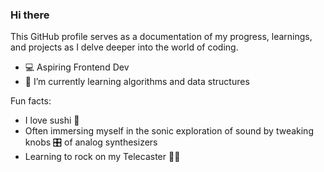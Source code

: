 ### Hi there 

This GitHub profile serves as a documentation of my progress, learnings, and projects as I delve deeper into the world of coding.

- 💻 Aspiring Frontend Dev
- 🌱 I’m currently learning algorithms and data structures
  
Fun facts:
- I love sushi 🍣 
- Often immersing myself in the sonic exploration of sound by tweaking knobs 🎛 of analog synthesizers 
- Learning to rock on my Telecaster 🎸🤘


<!--
**TomaszKaczmarczyk1991/TomaszKaczmarczyk1991** is a ✨ _special_ ✨ repository because its `README.md` (this file) appears on your GitHub profile.

Here are some ideas to get you started:

- 🔭 I’m currently working on ...
- 🌱 I’m currently learning ...
- 👯 I’m looking to collaborate on ...
- 🤔 I’m looking for help with ...
- 💬 Ask me about ...
- 📫 How to reach me: ...
- 😄 Pronouns: ...
- ⚡ Fun fact: ...
-->
